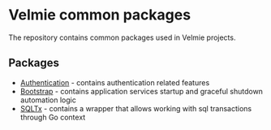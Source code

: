 # Velmie common packages

The repository contains common packages used in Velmie projects.

## Packages

- [Authentication](./authentication) - contains authentication related features
- [Bootstrap](./bootstrap) - contains application services startup and graceful shutdown automation logic
- [SQLTx](./sqltx) - contains a wrapper that allows working with sql transactions through Go context